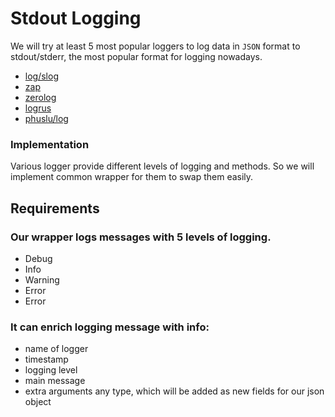 # Stdout Logging

We will try at least 5 most popular loggers to log data in `JSON` format to stdout/stderr, the most popular format for logging nowadays.
- [log/slog](https://pkg.go.dev/log/slog)
- [zap](https://github.com/uber-go/zap)
- [zerolog](https://github.com/rs/zerolog)
- [logrus](https://github.com/sirupsen/logrus)
- [phuslu/log](https://github.com/phuslu/log)

### Implementation
Various logger provide different levels of logging and methods. So we will implement common wrapper for them to swap them easily.

## Requirements
### Our wrapper logs messages with 5 levels of logging.
- Debug
- Info
- Warning
- Error
- Error

### It can enrich logging message with info:
- name of logger
- timestamp
- logging level
- main message
- extra arguments any type, which will be added as new fields for our json object
